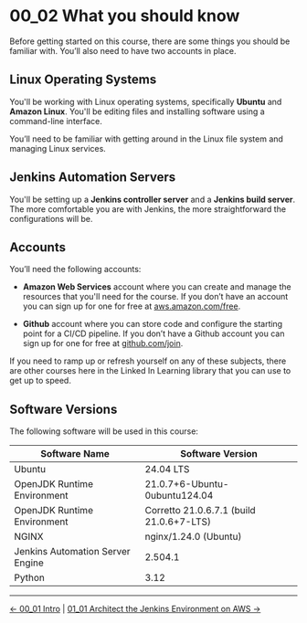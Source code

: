 # 00_02 What you should know

Before getting started on this course, there are some things you should be familiar with.  You’ll also need to have two accounts in place.

## Linux Operating Systems

You'll be working with Linux operating systems, specifically **Ubuntu** and **Amazon Linux**. You'll be editing files and installing software using a command-line interface.

You’ll need to be familiar with getting around in the Linux file system and managing Linux services.

## Jenkins Automation Servers

You'll be setting up a **Jenkins controller server** and a **Jenkins build server**. The more comfortable you are with Jenkins, the more straightforward the configurations will be.

## Accounts

You’ll need the following accounts:

- **Amazon Web Services** account where you can create and manage the resources that you'll need for the course.  If you don’t have an account you can sign up for one for free at [aws.amazon.com/free](https://aws.amazon.com/free).

- **Github** account where you can store code and configure the starting point for a CI/CD pipeline.  If you don’t have a Github account you can sign up for one for free at [github.com/join](https://github.com/join).

If you need to ramp up or refresh yourself on any of these subjects, there are other courses here in the Linked In Learning library that you can use to get up to speed.

## Software Versions

The following software will be used in this course:

| Software Name                    | Software Version                         |
|----------------------------------|------------------------------------------|
| Ubuntu                           | 24.04 LTS                                |
| OpenJDK Runtime Environment      | 21.0.7+6-Ubuntu-0ubuntu124.04            |
| OpenJDK Runtime Environment      | Corretto 21.0.6.7.1 (build 21.0.6+7-LTS) |
| NGINX                            | nginx/1.24.0 (Ubuntu)                    |
| Jenkins Automation Server Engine | 2.504.1                                  |
| Python                           | 3.12                                     |

<!-- FooterStart -->
---
[← 00_01 Intro](../00_01_intro/README.md) | [01_01 Architect the Jenkins Environment on AWS →](../../ch1_setting_up_jenkins/01_01_architect_the_jenkins_environment_on_aws/README.md)
<!-- FooterEnd -->
